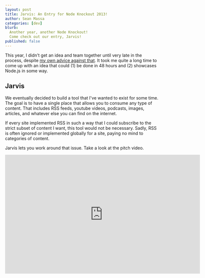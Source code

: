```yaml
---
layout: post
title: Jarvis: An Entry for Node Knockout 2013!
author: Sean Massa
categories: [dev]
blurb:
  Another year, another Node Knockout!
  Come check out our entry, Jarvis!
published: false
---
```


This year, I didn't get an idea and team together
until very late in the process,
despite [my own advice against that](http://massalabs.com/dev/2013/10/30/how-to-hackathon.html).
It took me quite a long time to come up with an idea that could
(1) be done in 48 hours and
(2) showcases Node.js in some way.

## Jarvis

We eventually decided to build a tool that
I've wanted to exist for some time.
The goal is to have a single place that allows you to
consume any type of content.
That includes RSS feeds,
youtube videos,
podcasts,
images,
articles,
and whatever else you can find on the internet.

If every site implemented RSS in such a way that
I could subscribe to the strict subset of content I want,
this tool would not be necessary.
Sadly, RSS is often ignored or implemented globally for a site,
paying no mind to categories of content.

Jarvis lets you work around that issue.
Take a look at the pitch video.

<iframe width="640" height="390" src="http://www.youtube.com/embed/M42Qi8OxDpw" frameborder="0"></iframe>





